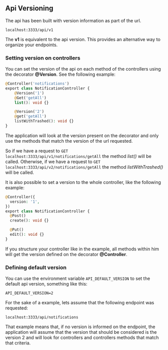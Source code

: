 ## Api Versioning

The api has been built with version information as part of the url.

`localhost:3333/api/v1`

The **v1** is equivalent to the api version. This provides an alternative way to organize your endpoints.

### Setting version on controllers

You can set the version of the api on each method of the controllers using the decorator **@Version**. See the following example:

```php
@Controller('notifications')
export class NotificationController {
    @Version('1')
    @Get('getAll')
    list(): void {}

    @Version('2')
    @get('getAll')
    listWithTrashed(): void {}
}
```

The application will look at the version present on the decorator and only use the methods that match the version of the url requested. 

So if we have a request to `GET localhost:3333/api/v1/notifications/getAll` the method *list()* will be called. Otherwise, if we have a request to `GET localhost:3333/api/v2/notifications/getAll` the method *listWithTrashed()* will be called.

It is also possible to set a version to the whole controller, like the following example:

```php
@Controller({
  version: '1',
})
export class NotificationController {
  @Post()
  create(): void {}

  @Put()
  edit(): void {}
}
```

If you structure your controller like in the example, all methods within him will get the version defined on the decorator **@Controller**.

### Defining default version

You can use the environment variable `API_DEFAULT_VERSION` to set the default api version, something like this:

```
API_DEFAULT_VERSION=2
```
For the sake of a example, lets assume that the following endpoint was requested:

`localhost:3333/api/notifications`

That example means that, if no version is informed on the endpoint, the application will assume that the version that should be considered is the version 2 and will look for controllers and controllers methods that match that criteria.
